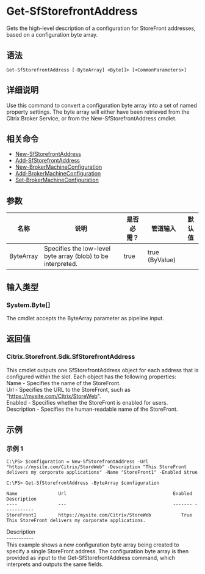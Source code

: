 # Get-SfStorefrontAddress

Gets the high-level description of a configuration for StoreFront addresses, based on a configuration byte array.

## 语法

    Get-SfStorefrontAddress [-ByteArray] <Byte[]> [<CommonParameters>]
    

## 详细说明

Use this command to convert a configuration byte array into a set of named property settings. The byte array will either have been retrieved from the Citrix Broker Service, or from the New-SfStorefrontAddress cmdlet.

## 相关命令

- [New-SfStorefrontAddress](New-SfStorefrontAddress.html)
- [Add-SfStorefrontAddress](Add-SfStorefrontAddress.html)
- [New-BrokerMachineConfiguration](New-BrokerMachineConfiguration.html)
- [Add-BrokerMachineConfiguration](Add-BrokerMachineConfiguration.html)
- [Set-BrokerMachineConfiguration](Set-BrokerMachineConfiguration.html)

## 参数

| 名称        | 说明                                                           | 是否必需？ | 管道输入           | 默认值 |
| --------- | ------------------------------------------------------------ | ----- | -------------- | --- |
| ByteArray | Specifies the low-level byte array (blob) to be interpreted. | true  | true (ByValue) |     |

## 输入类型

### System.Byte[]

The cmdlet accepts the ByteArray parameter as pipeline input.

## 返回值

### Citrix.Storefront.Sdk.SfStorefrontAddress

This cmdlet outputs one SfStorefrontAddress object for each address that is configured within the slot. Each object has the following properties:  
Name - Specifies the name of the StoreFront.  
Url - Specifies the URL to the StoreFront, such as "https://mysite.com/Citrix/StoreWeb".  
Enabled - Specifies whether the StoreFront is enabled for users.  
Description - Specifies the human-readable name of the StoreFront.

## 示例

### 示例 1

    C:\PS> $configuration = New-SfStorefrontAddress -Url "https://mysite.com/Citrix/StoreWeb" -Description "This StoreFront delivers my corporate applications" -Name "StoreFront1" -Enabled $true
    
    C:\PS> Get-SfStorefrontAddress -ByteArray $configuration
    
    Name               Url                                       Enabled Description
    ----               ---                                       ------- -----------
    StoreFront1        https://mysite.com/Citrix/StoreWeb           True This StoreFront delivers my corporate applications.
    

Description  
\---\---\-----  
This example shows a new configuration byte array being created to specify a single StoreFront address. The configuration byte array is then provided as input to the Get-SfStorefrontAddress command, which interprets and outputs the same fields.